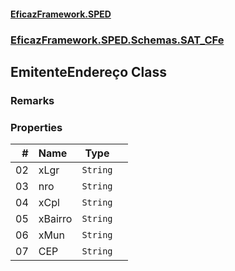 #### [EficazFramework.SPED](EficazFrameworkSPED.md 'EficazFramework SPED')
### [EficazFramework.SPED.Schemas.SAT_CFe](EficazFramework.SPED.Schemas.SAT_CFe.md 'EficazFramework.SPED.Schemas.SAT_CFe')

## EmitenteEndereço Class

### Remarks
### Properties

| # | Name | Type | |
| ---: | :--- | :---: | :--- |
| 02 | xLgr | `String` |  |
| 03 | nro | `String` |  |
| 04 | xCpl | `String` |  |
| 05 | xBairro | `String` |  |
| 06 | xMun | `String` |  |
| 07 | CEP | `String` |  |
